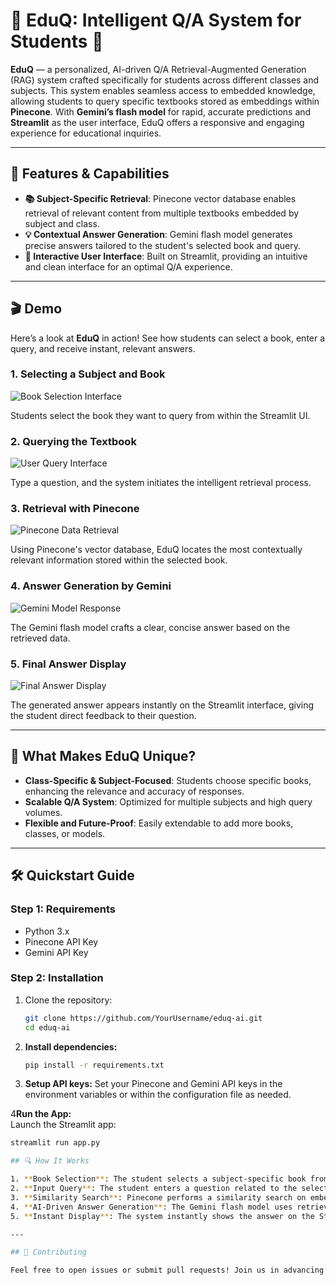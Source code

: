 # 📘 EduQ: Intelligent Q/A System for Students 📘

**EduQ** — a personalized, AI-driven Q/A Retrieval-Augmented Generation (RAG) system crafted specifically for students across different classes and subjects. This system enables seamless access to embedded knowledge, allowing students to query specific textbooks stored as embeddings within **Pinecone**. With **Gemini’s flash model** for rapid, accurate predictions and **Streamlit** as the user interface, EduQ offers a responsive and engaging experience for educational inquiries.

---

## 🚀 Features & Capabilities

- **📚 Subject-Specific Retrieval**: Pinecone vector database enables retrieval of relevant content from multiple textbooks embedded by subject and class.
- **💡 Contextual Answer Generation**: Gemini flash model generates precise answers tailored to the student's selected book and query.
- **🎨 Interactive User Interface**: Built on Streamlit, providing an intuitive and clean interface for an optimal Q/A experience.

---

## 🎬 Demo

Here’s a look at **EduQ** in action! See how students can select a book, enter a query, and receive instant, relevant answers.

### 1. Selecting a Subject and Book
![Book Selection Interface](path/to/book-selection-interface-image.png)

Students select the book they want to query from within the Streamlit UI.

### 2. Querying the Textbook
![User Query Interface](path/to/user-query-interface-image.png)

Type a question, and the system initiates the intelligent retrieval process.

### 3. Retrieval with Pinecone
![Pinecone Data Retrieval](path/to/pinecone-data-retrieval-image.png)

Using Pinecone's vector database, EduQ locates the most contextually relevant information stored within the selected book.

### 4. Answer Generation by Gemini
![Gemini Model Response](path/to/gemini-model-response-image.png)

The Gemini flash model crafts a clear, concise answer based on the retrieved data.

### 5. Final Answer Display
![Final Answer Display](path/to/final-answer-display-image.png)

The generated answer appears instantly on the Streamlit interface, giving the student direct feedback to their question.

---

## 🎉 What Makes EduQ Unique?

- **Class-Specific & Subject-Focused**: Students choose specific books, enhancing the relevance and accuracy of responses.
- **Scalable Q/A System**: Optimized for multiple subjects and high query volumes.
- **Flexible and Future-Proof**: Easily extendable to add more books, classes, or models.

---

## 🛠️ Quickstart Guide

### Step 1: Requirements
- Python 3.x
- Pinecone API Key
- Gemini API Key

### Step 2: Installation

1. Clone the repository:
   ```bash
   git clone https://github.com/YourUsername/eduq-ai.git
   cd eduq-ai


2. **Install dependencies:**
   ```bash
   pip install -r requirements.txt

3. **Setup API keys:**
Set your Pinecone and Gemini API keys in the environment variables or within the configuration file as needed.

4**Run the App:**  
Launch the Streamlit app:

```bash
streamlit run app.py

## 🔍 How It Works

1. **Book Selection**: The student selects a subject-specific book from the UI.
2. **Input Query**: The student enters a question related to the selected book.
3. **Similarity Search**: Pinecone performs a similarity search on embeddings for the chosen book, finding the most relevant content.
4. **AI-Driven Answer Generation**: The Gemini flash model uses retrieved embeddings to generate a contextual answer.
5. **Instant Display**: The system instantly shows the answer on the Streamlit interface.

---

## 🤝 Contributing

Feel free to open issues or submit pull requests! Join us in advancing educational Q/A through the power of AI.

